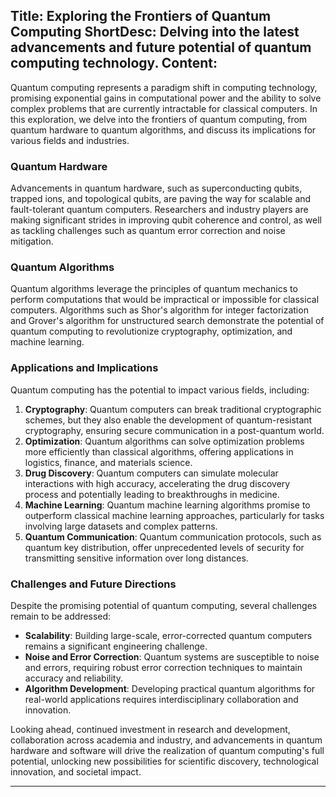 Title: Exploring the Frontiers of Quantum Computing
ShortDesc: Delving into the latest advancements and future potential of quantum computing technology.
Content: 
---
Quantum computing represents a paradigm shift in computing technology, promising exponential gains in computational power and the ability to solve complex problems that are currently intractable for classical computers. In this exploration, we delve into the frontiers of quantum computing, from quantum hardware to quantum algorithms, and discuss its implications for various fields and industries.

### Quantum Hardware
Advancements in quantum hardware, such as superconducting qubits, trapped ions, and topological qubits, are paving the way for scalable and fault-tolerant quantum computers. Researchers and industry players are making significant strides in improving qubit coherence and control, as well as tackling challenges such as quantum error correction and noise mitigation.

### Quantum Algorithms
Quantum algorithms leverage the principles of quantum mechanics to perform computations that would be impractical or impossible for classical computers. Algorithms such as Shor's algorithm for integer factorization and Grover's algorithm for unstructured search demonstrate the potential of quantum computing to revolutionize cryptography, optimization, and machine learning.

### Applications and Implications
Quantum computing has the potential to impact various fields, including:

1. **Cryptography**: Quantum computers can break traditional cryptographic schemes, but they also enable the development of quantum-resistant cryptography, ensuring secure communication in a post-quantum world.
2. **Optimization**: Quantum algorithms can solve optimization problems more efficiently than classical algorithms, offering applications in logistics, finance, and materials science.
3. **Drug Discovery**: Quantum computers can simulate molecular interactions with high accuracy, accelerating the drug discovery process and potentially leading to breakthroughs in medicine.
4. **Machine Learning**: Quantum machine learning algorithms promise to outperform classical machine learning approaches, particularly for tasks involving large datasets and complex patterns.
5. **Quantum Communication**: Quantum communication protocols, such as quantum key distribution, offer unprecedented levels of security for transmitting sensitive information over long distances.

### Challenges and Future Directions
Despite the promising potential of quantum computing, several challenges remain to be addressed:

- **Scalability**: Building large-scale, error-corrected quantum computers remains a significant engineering challenge.
- **Noise and Error Correction**: Quantum systems are susceptible to noise and errors, requiring robust error correction techniques to maintain accuracy and reliability.
- **Algorithm Development**: Developing practical quantum algorithms for real-world applications requires interdisciplinary collaboration and innovation.

Looking ahead, continued investment in research and development, collaboration across academia and industry, and advancements in quantum hardware and software will drive the realization of quantum computing's full potential, unlocking new possibilities for scientific discovery, technological innovation, and societal impact.

---